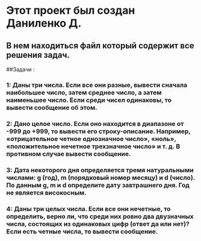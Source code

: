 # Этот проект был создан Даниленко Д.
## В нем находиться файл который содержит все решения задач.
##Задачи :
### 1: Даны три числа. Если все они разные, вывести сначала наибольшее число, затем среднее число, а затем наименьшее число. Если среди чисел одинаковы, то вывести сообщение об этом.
### 2: Дано целое число. Если оно находится в диапазоне от -999 до +999, то вывести его строку-описание. Например, «отрицательное четное однозначное число», «ноль», «положительное нечетное трехзначное число» и т. д. В противном случае вывести сообщение.
### 3: Дата некоторого дня определяется тремя натуральными числами: g (год), m (порядковый номер месяцу) и d (число). По данным g, m и d определите дату завтрашнего дня. Год не является високосным.
### 4: Даны три целых числа. Если все они нечетные, то определить, верно ли, что среди них ровно два двузначных числа, состоящих из одинаковых цифр (ответ да или нет)? Если есть четные числа, то вывести сообщение.

